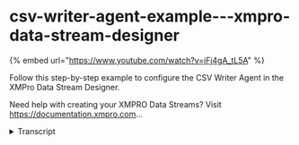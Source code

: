 # csv-writer-agent-example---xmpro-data-stream-designer
{% embed url="https://www.youtube.com/watch?v=jFj4gA_tL5A" %}



Follow this step-by-step example to configure the CSV Writer Agent in the XMPro Data Stream Designer.

Need help with creating your XMPRO Data Streams? Visit https://documentation.xmpro.com...
<details>
<summary>Transcript</summary>Follow this step-by-step example to configure the CSV Writer Agent in the XMPro Data Stream Designer.

Need help with creating your XMPRO Data Streams? Visit https://documentation.xmpro.com...
this example demonstrates how to use the

csv action agent to write pump readings

to a csv file

first drag the agent onto the canvas

link the input to the pump data and

output to the

printer save the data stream

and click on the agent to configure it

select all columns to be written

and enter the directory where the file

will be created as well as the file name

apply the changes save the data stream

publish it and let's look at the live

data

the file is created with the date

appended and each event is written to it

let's try the other options

untick so that only one file is created

and let's add a custom date time format

the file is created without the date

this time and all date time columns will

be written with the custom formatting

you can download the files below to try

them out yourself

and for more information about this

agent's properties head to the

configuration page thank you
</details>
